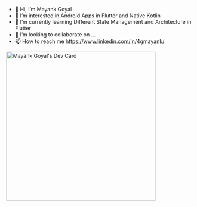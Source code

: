- 👋 Hi, I’m Mayank Goyal
- 👀 I’m interested in Android Apps in Flutter and Native Kotlin
- 🌱 I’m currently learning Different State Management and Architecture in Flutter
- 💞️ I’m looking to collaborate on ...
- 📫 How to reach me https://www.linkedin.com/in/4gmayank/

<!---
4gmayank/4gmayank is a ✨ special ✨ repository because its `README.md` (this file) appears on your GitHub profile.
You can click the Preview link to take a look at your changes.
--->

<a href="https://app.daily.dev/mayankooo"><img src="https://api.daily.dev/devcards/e05dbed3b56a45dab507e654b911261a.png?r=dcm" width="400" alt="Mayank Goyal's Dev Card"/></a>
